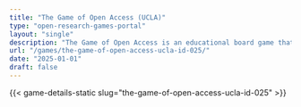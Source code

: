 ```yaml
---
title: "The Game of Open Access (UCLA)"
type: "open-research-games-portal"
layout: "single"
description: "The Game of Open Access is an educational board game that introduces and tests knowledge of Open Access publishing. Players move around the board, answer OA-..."
url: "/games/the-game-of-open-access-ucla-id-025/"
date: "2025-01-01"
draft: false
---
```


{{< game-details-static slug="the-game-of-open-access-ucla-id-025" >}}
